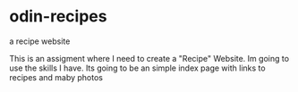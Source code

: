 # odin-recipes
a recipe website

This is an assigment where I need to create a "Recipe" Website.
Im going to use the skills I have.
Its going to be an simple index page with links to recipes and maby photos
